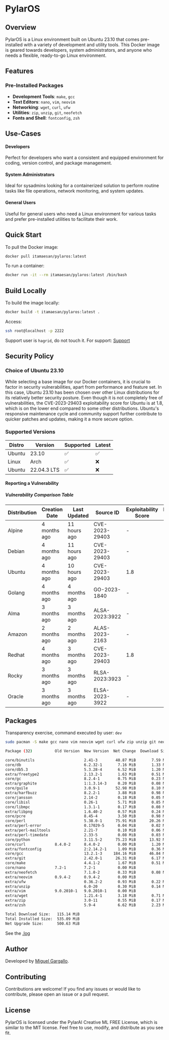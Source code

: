 # PylarOS

## Overview

PylarOS is a Linux environment built on Ubuntu 23.10 that comes pre-installed with a variety of development and utility tools. This Docker image is geared towards developers, system administrators, and anyone who needs a flexible, ready-to-go Linux environment.

## Features

### Pre-Installed Packages
- **Development Tools**: `make`, `gcc`
- **Text Editors**: `nano`, `vim`, `neovim`
- **Networking**: `wget`, `curl`, `ufw`
- **Utilities**: `zip`, `unzip`, `git`, `neofetch`
- **Fonts and Shell**: `fontconfig`, `zsh`

## Use-Cases

#### Developers
Perfect for developers who want a consistent and equipped environment for coding, version control, and package management.

#### System Administrators
Ideal for sysadmins looking for a containerized solution to perform routine tasks like file operations, network monitoring, and system updates.

#### General Users
Useful for general users who need a Linux environment for various tasks and prefer pre-installed utilities to facilitate their work.

## Quick Start

To pull the Docker image:

```bash
docker pull itamaesan/pylaros:latest
```

To run a container:

```bash
docker run -it --rm itamaesan/pylaros:latest /bin/bash
```

## Build Locally

To build the image locally:

```bash
docker build -t itamaesan/pylaros:latest .
```

Access:

```bash
ssh root@localhost -p 2222
```

Support user is `hagrid`, do not touch it. For support: [Support](https://cal.com/miguelgargallo/pylar-support)

## Security Policy

### Choice of Ubuntu 23.10

While selecting a base image for our Docker containers, it is crucial to factor in security vulnerabilities, apart from performance and feature set. In this case, Ubuntu 23.10 has been chosen over other Linux distributions for its relatively better security posture. Even though it is not completely free of vulnerabilities, the CVE-2023-29403 exploitability score for Ubuntu is at 1.8, which is on the lower end compared to some other distributions. Ubuntu's responsive maintenance cycle and community support further contribute to quicker patches and updates, making it a more secure option.

### Supported Versions

| Distro | Version     | Supported          | Latest             |
| ------ | ----------- | ------------------ | ------------------ |
| Ubuntu | 23.10       | ✅ | ✅ |
| Linux  | Arch        | ✅ | ❌                |
| Ubuntu | 22.04.3 LTS | ✅ | ❌                |

#### Reporting a Vulnerability

##### Vulnerability Comparison Table

| Distribution | Creation Date | Last Updated | Source ID       | Exploitability Score | Exploits Found | CWE     | CVSS Score | Severity |
| ------------ | ------------- | ------------ | --------------- | -------------------- | -------------- | ------- | ---------- | -------- |
| Alpine       | 4 months ago  | 11 hours ago | CVE-2023-29403⁠ | -                    | -              | -       | N/A        | N/A      |
| Debian       | 4 months ago  | 11 hours ago | CVE-2023-29403⁠ | -                    | -              | -       | N/A        | N/A      |
| Ubuntu       | 4 months ago  | 10 hours ago | CVE-2023-29403⁠ | 1.8                  | -              | -       | 7.8        | Medium   |
| Golang       | 4 months ago  | 4 months ago | GO-2023-1840⁠   | -                    | -              | -       | N/A        | N/A      |
| Alma         | 3 months ago  | 3 months ago | ALSA-2023:3922⁠ | -                    | -              | -       | N/A        | Critical |
| Amazon       | 2 months ago  | 2 months ago | ALAS-2023-2163⁠ | -                    | -              | -       | N/A        | High     |
| Redhat       | 4 months ago  | 3 months ago | CVE-2023-29403⁠ | 1.8                  | -              | CWE-668 | 7.8        | High     |
| Rocky        | 3 months ago  | 3 months ago | RLSA-2023:3923⁠ | -                    | -              | -       | N/A        | Critical |
| Oracle       | 3 months ago  | 3 months ago | ELSA-2023-3922⁠ | -                    | -              | -       | N/A        | Critical |

## Packages

Transparency exercise, command executed by user: `dev`

```bash
sudo pacman -S make gcc nano vim neovim wget curl ufw zip unzip git neofetch fontconfig zsh
```

```bash
Package (32)          Old Version  New Version  Net Change  Download Size

core/binutils                      2.41-3        40.87 MiB       7.59 MiB
core/db                            6.2.32-1       7.16 MiB       1.33 MiB
core/db5.3                         5.3.28-4       6.52 MiB       1.20 MiB
extra/freetype2                    2.13.2-1       1.63 MiB       0.51 MiB
core/gc                            8.2.4-1        0.75 MiB       0.23 MiB
extra/graphite                     1:1.3.14-3     0.20 MiB       0.08 MiB
core/guile                         3.0.9-1       52.98 MiB       8.10 MiB
extra/harfbuzz                     8.2.2-1        3.88 MiB       0.98 MiB
core/jansson                       2.14-2         0.18 MiB       0.05 MiB
core/libisl                        0.26-1         5.71 MiB       0.85 MiB
core/libmpc                        1.3.1-1        0.17 MiB       0.08 MiB
extra/libpng                       1.6.40-2       0.57 MiB       0.24 MiB
core/pcre                          8.45-4         3.50 MiB       0.98 MiB
core/perl                          5.38.0-1      75.91 MiB      20.26 MiB
extra/perl-error                   0.17029-5      0.04 MiB       0.02 MiB
extra/perl-mailtools               2.21-7         0.10 MiB       0.06 MiB
extra/perl-timedate                2.33-5         0.08 MiB       0.03 MiB
core/python                        3.11.5-2      75.23 MiB      13.92 MiB
core/curl             8.4.0-2      8.4.0-2        0.00 MiB       1.20 MiB
extra/fontconfig                   2:2.14.2-1     1.09 MiB       0.36 MiB
core/gcc                           13.2.1-3     184.16 MiB      46.84 MiB
extra/git                          2.42.0-1      26.31 MiB       6.17 MiB
core/make                          4.4.1-2        1.67 MiB       0.51 MiB
core/nano             7.2-1        7.2-1          0.00 MiB
extra/neofetch                     7.1.0-2        0.33 MiB       0.08 MiB
extra/neovim          0.9.4-2      0.9.4-2        0.00 MiB
extra/ufw                          0.36.2-2       0.93 MiB       0.22 MiB
extra/unzip                        6.0-20         0.30 MiB       0.14 MiB
extra/vim             9.0.2010-1   9.0.2010-1     0.00 MiB
extra/wget                         1.21.4-1       3.18 MiB       0.71 MiB
extra/zip                          3.0-11         0.55 MiB       0.17 MiB
extra/zsh                          5.9-4          6.62 MiB       2.23 MiB

Total Download Size:   115.14 MiB
Total Installed Size:  535.09 MiB
Net Upgrade Size:      500.63 MiB
```

See the [.log](.log)

## Author

Developed by [Miguel Gargallo](https://github.com/itamaesan).

## Contributing

Contributions are welcome! If you find any issues or would like to contribute, please open an issue or a pull request.

## License

PylarOS is licensed under the PylarAI Creative ML FREE License, which is similar to the MIT license. Feel free to use, modify, and distribute as you see fit.
